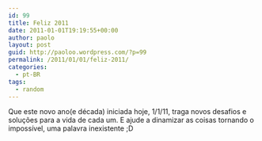 ```yaml
---
id: 99
title: Feliz 2011
date: 2011-01-01T19:19:55+00:00
author: paolo
layout: post
guid: http://paoloo.wordpress.com/?p=99
permalink: /2011/01/01/feliz-2011/
categories:
  - pt-BR
tags:
  - random
---
```

Que este novo ano(e década) iniciada hoje, 1/1/11, traga novos desafios e soluções para a vida de cada um. E ajude a dinamizar as coisas tornando o impossível, uma palavra inexistente ;D